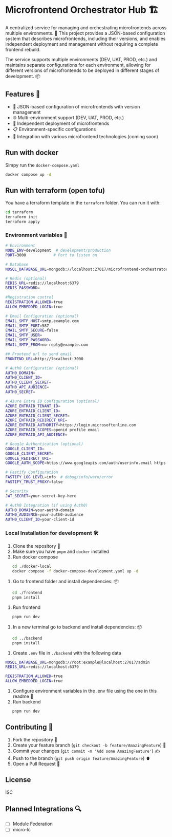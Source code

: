# Microfrontend Orchestrator Hub 🏗️

A centralized service for managing and orchestrating microfrontends across multiple environments. 🚀 This project provides a JSON-based configuration system that describes microfrontends, including their versions, and enables independent deployment and management without requiring a complete frontend rebuild.

The service supports multiple environments (DEV, UAT, PROD, etc.) and maintains separate configurations for each environment, allowing for different versions of microfrontends to be deployed in different stages of development. 📦

## Features 🎯

- 📝 JSON-based configuration of microfrontends with version management
- 🌐 Multi-environment support (DEV, UAT, PROD, etc.)
- 🚀 Independent deployment of microfrontends
- 📋 Environment-specific configurations
- 🔌 Integration with various microfrontend technologies (coming soon)

## Run with docker

Simpy run the `docker-compose.yaml`

```bash
docker compose up -d
```

## Run with terraform (open tofu)
You have a terraform template in the `terraform` folder. You can run it with:

```bash
cd terraform
terraform init
terraform apply
```

### Environment variables 🔧

```bash
# Environment
NODE_ENV=development  # development/production
PORT=3000            # Port to listen on

# Database
NOSQL_DATABASE_URL=mongodb://localhost:27017/microfrontend-orchestrator

# Redis (optional)
REDIS_URL=redis://localhost:6379
REDIS_PASSWORD=

#Registration control
REGISTRATION_ALLOWED=true
ALLOW_EMBEDDED_LOGIN=true

# Email Configuration (optional)
EMAIL_SMTP_HOST=smtp.example.com
EMAIL_SMTP_PORT=587
EMAIL_SMTP_SECURE=false
EMAIL_SMTP_USER=
EMAIL_SMTP_PASSWORD=
EMAIL_SMTP_FROM=no-reply@example.com

## Frontend url to send email
FRONTEND_URL=http://localhost:3000

# Auth0 Configuration (optional)
AUTH0_DOMAIN=
AUTH0_CLIENT_ID=
AUTH0_CLIENT_SECRET=
AUTH0_API_AUDIENCE=
AUTH0_SECRET=

# Azure Entra ID Configuration (optional)
AZURE_ENTRAID_TENANT_ID=
AZURE_ENTRAID_CLIENT_ID=
AZURE_ENTRAID_CLIENT_SECRET=
AZURE_ENTRAID_REDIRECT_URI=
AZURE_ENTRAID_AUTHORITY=https://login.microsoftonline.com
AZURE_ENTRAID_SCOPES=openid profile email
AZURE_ENTRAID_API_AUDIENCE=

# Google Authentication (optional)
GOOGLE_CLIENT_ID=
GOOGLE_CLIENT_SECRET=
GOOGLE_REDIRECT_URI=
GOOGLE_AUTH_SCOPE=https://www.googleapis.com/auth/userinfo.email https://www.googleapis.com/auth/userinfo.profile

# Fastify Configuration
FASTIFY_LOG_LEVEL=info  # debug/info/warn/error
FASTIFY_TRUST_PROXY=false

# Security
JWT_SECRET=your-secret-key-here

# Auth0 Integration (if using Auth0)
AUTH0_DOMAIN=your-auth0-domain
AUTH0_AUDIENCE=your-auth0-audience
AUTH0_CLIENT_ID=your-client-id
```

### Local Installation for development 🛠️

1. Clone the repository 📝
1. Make sure you have `pnpm` and `docker` installed
1. Run docker compose
```bash
   cd ./docker-local
   docker compose -f docker-compose-development.yaml up -d
```
1. Go to frontend folder and install dependencies: 📦
```bash
   cd ./frontend
   pnpm install
   ```   
1. Run frontend
```bash
   pnpm run dev
   ```
1. In a new terminal go to backend and install dependencies: 📦
```bash
   cd ../backend
   pnpm install
   ```
1. Create `.env` file in `./backend` with the following data
```bash
NOSQL_DATABASE_URL=mongodb://root:example@localhost:27017/admin
REDIS_URL=redis://localhost:6379

REGISTRATION_ALLOWED=true
ALLOW_EMBEDDED_LOGIN=true
```
1. Configure environment variables in the .env file using the one in this readme 🔧
1. Run backend
```bash
   pnpm run dev
   ```

## Contributing 🤝

1. Fork the repository 🍴
2. Create your feature branch (`git checkout -b feature/AmazingFeature`) 🌱
3. Commit your changes (`git commit -m 'Add some AmazingFeature'`) ✍️
4. Push to the branch (`git push origin feature/AmazingFeature`) ⬆️
5. Open a Pull Request 🔗

## License

ISC

## Planned Integrations 🔍

- [ ] Module Federation
- [ ] micro-lc
